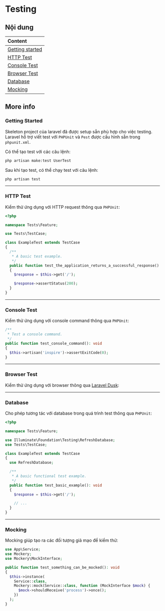 # Testing

## Nội dung

| Content                             |
| :---------------------------------- |
| [Getting started](#getting-started) |
| [HTTP Test](#http-test)             |
| [Console Test](#console-test)       |
| [Browser Test](#browser-test)       |
| [Database](#database)               |
| [Mocking](#mocking)                 |

## More info

### Getting Started

Skeleton project của laravel đã được setup sẵn phù hợp cho việc testing. Laravel hỗ trợ viết test với `PHPUnit` và
`Pest` được cấu hình sẵn trong `phpunit.xml`.

Có thể tạo test với các câu lệnh:

```bash
php artisan make:test UserTest
```

Sau khi tạo test, có thể chạy test với câu lệnh:

```bash
php artisan test
```

---

### HTTP Test

Kiểm thử ứng dụng với HTTP request thông qua `PHPUnit`:

```php
<?php

namespace Tests\Feature;

use Tests\TestCase;

class ExampleTest extends TestCase
{
  /**
   * A basic test example.
   */
  public function test_the_application_returns_a_successful_response(): void
  {
    $response = $this->get('/');

    $response->assertStatus(200);
  }
}
```

---

### Console Test

Kiểm thử ứng dụng với console command thông qua `PHPUnit`:

```php
/**
 * Test a console command.
 */
public function test_console_command(): void
{
  $this->artisan('inspire')->assertExitCode(0);
}
```

---

### Browser Test

Kiểm thử ứng dụng với browser thông qua [Laravel Dusk](https://github.com/laravel/dusk):

---

### Database

Cho phép tương tác với database trong quá trình test thông qua `PHPUnit`:

```php
<?php

namespace Tests\Feature;

use Illuminate\Foundation\Testing\RefreshDatabase;
use Tests\TestCase;

class ExampleTest extends TestCase
{
  use RefreshDatabase;

  /**
   * A basic functional test example.
   */
  public function test_basic_example(): void
  {
    $response = $this->get('/');

    // ...
  }
}
```

---

### Mocking

Mocking giúp tạo ra các đối tượng giả mạo để kiểm thử:

```php
use App\Service;
use Mockery;
use Mockery\MockInterface;

public function test_something_can_be_mocked(): void
{
  $this->instance(
    Service::class,
    Mockery::mock(Service::class, function (MockInterface $mock) {
      $mock->shouldReceive('process')->once();
    })
  );
}
```
